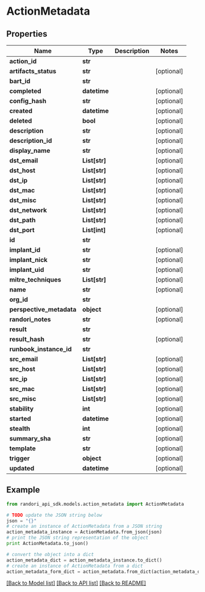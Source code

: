 # ActionMetadata


## Properties

Name | Type | Description | Notes
------------ | ------------- | ------------- | -------------
**action_id** | **str** |  | 
**artifacts_status** | **str** |  | [optional] 
**bart_id** | **str** |  | 
**completed** | **datetime** |  | [optional] 
**config_hash** | **str** |  | [optional] 
**created** | **datetime** |  | [optional] 
**deleted** | **bool** |  | [optional] 
**description** | **str** |  | [optional] 
**description_id** | **str** |  | [optional] 
**display_name** | **str** |  | [optional] 
**dst_email** | **List[str]** |  | [optional] 
**dst_host** | **List[str]** |  | [optional] 
**dst_ip** | **List[str]** |  | [optional] 
**dst_mac** | **List[str]** |  | [optional] 
**dst_misc** | **List[str]** |  | [optional] 
**dst_network** | **List[str]** |  | [optional] 
**dst_path** | **List[str]** |  | [optional] 
**dst_port** | **List[int]** |  | [optional] 
**id** | **str** |  | 
**implant_id** | **str** |  | [optional] 
**implant_nick** | **str** |  | [optional] 
**implant_uid** | **str** |  | [optional] 
**mitre_techniques** | **List[str]** |  | [optional] 
**name** | **str** |  | [optional] 
**org_id** | **str** |  | 
**perspective_metadata** | **object** |  | [optional] 
**randori_notes** | **str** |  | [optional] 
**result** | **str** |  | 
**result_hash** | **str** |  | [optional] 
**runbook_instance_id** | **str** |  | 
**src_email** | **List[str]** |  | [optional] 
**src_host** | **List[str]** |  | [optional] 
**src_ip** | **List[str]** |  | [optional] 
**src_mac** | **List[str]** |  | [optional] 
**src_misc** | **List[str]** |  | [optional] 
**stability** | **int** |  | [optional] 
**started** | **datetime** |  | [optional] 
**stealth** | **int** |  | [optional] 
**summary_sha** | **str** |  | [optional] 
**template** | **str** |  | [optional] 
**trigger** | **object** |  | [optional] 
**updated** | **datetime** |  | [optional] 

## Example

```python
from randori_api_sdk.models.action_metadata import ActionMetadata

# TODO update the JSON string below
json = "{}"
# create an instance of ActionMetadata from a JSON string
action_metadata_instance = ActionMetadata.from_json(json)
# print the JSON string representation of the object
print ActionMetadata.to_json()

# convert the object into a dict
action_metadata_dict = action_metadata_instance.to_dict()
# create an instance of ActionMetadata from a dict
action_metadata_form_dict = action_metadata.from_dict(action_metadata_dict)
```
[[Back to Model list]](../README.md#documentation-for-models) [[Back to API list]](../README.md#documentation-for-api-endpoints) [[Back to README]](../README.md)



